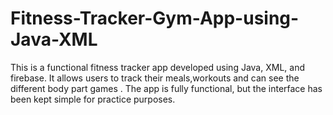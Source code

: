 # Fitness-Tracker-Gym-App-using-Java-XML
This is a functional fitness tracker app  developed using Java, XML, and firebase. It allows users to track their meals,workouts and can see the different body part games . The app is fully functional, but the interface has been kept simple for practice purposes.
